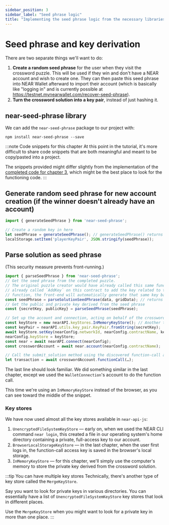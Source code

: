 ```yaml
---
sidebar_position: 3
sidebar_label: "Seed phrase logic"
title: "Implementing the seed phrase logic from the necessary libraries"
---
```


# Seed phrase and key derivation

There are two separate things we'll want to do:

1. **Create a random seed phrase** for the user when they visit the crossword puzzle. This will be used if they win and don't have a NEAR account and wish to create one. They can then paste this seed phrase into NEAR Wallet afterward to import their account (which is basically like "logging in" and is currently possible at https://testnet.mynearwallet.com/recover-seed-phrase).
2. **Turn the crossword solution into a key pair**, instead of just hashing it.

## near-seed-phrase library

We can add the `near-seed-phrase` package to our project with:

    npm install near-seed-phrase --save

:::note Code snippets for this chapter At this point in the tutorial, it's more difficult to share code snippets that are both meaningful and meant to be copy/pasted into a project.

The snippets provided might differ slightly from the implementation of the [completed code for chapter 3](https://github.com/near-examples/crossword-tutorial-chapter-3), which might be the best place to look for the functioning code. :::

## Generate random seed phrase for new account creation (if the winner doesn't already have an account)

```js
import { generateSeedPhrase } from 'near-seed-phrase';

// Create a random key in here
let seedPhrase = generateSeedPhrase(); // generateSeedPhrase() returns an object {seedPhrase, publicKey, secretKey}
localStorage.setItem('playerKeyPair', JSON.stringify(seedPhrase));
```

## Parse solution as seed phrase

(This security measure prevents front-running.)

```js
import { parseSeedPhrase } from 'near-seed-phrase';
// Get the seed phrase from the completed puzzle. 
// The original puzzle creator would have already called this same function with the same inputs and would have 
// already called `AddKey` on this contract to add the key related to this seed phrase. Here, using this deterministic 
// function, the front-end will automatically generate that same key based on the inputs from the winner.
const seedPhrase = parseSolutionSeedPhrase(data, gridData); // returns a string of space-separated words
// Get the public and private key derived from the seed phrase
const {secretKey, publicKey} = parseSeedPhrase(seedPhrase);

// Set up the account and connection, acting on behalf of the crossword account
const keyStore = new nearAPI.keyStores.InMemoryKeyStore(); // Another type of key
const keyPair = nearAPI.utils.key_pair.KeyPair.fromString(secretKey);
await keyStore.setKey(nearConfig.networkId, nearConfig.contractName, keyPair);
nearConfig.keyStore = keyStore;
const near = await nearAPI.connect(nearConfig);
const crosswordAccount = await near.account(nearConfig.contractName);

// Call the submit_solution method using the discovered function-call access key
let transaction = await crosswordAccount.functionCall(…);
```

The last line should look familiar. We did something similar in the last chapter, except we used the `WalletConnection`'s account to do the function call.

This time we're using an `InMemoryKeyStore` instead of the browser, as you can see toward the middle of the snippet.

### Key stores

We have now used almost all the key stores available in `near-api-js`:

1. `UnencryptedFileSystemKeyStore` — early on, when we used the NEAR CLI command `near login`, this created a file in our operating system's home directory containing a private, full-access key to our account.
2. `BrowserLocalStorageKeyStore` — in the last chapter, when the user first logs in, the function-call access key is saved in the browser's local storage.
3. `InMemoryKeyStore` — for this chapter, we'll simply use the computer's memory to store the private key derived from the crossword solution.

:::tip You can have multiple key stores Technically, there's another type of key store called the `MergeKeyStore`.

Say you want to look for private keys in various directories. You can essentially have a list of `UnencryptedFileSystemKeyStore` key stores that look in different places.

Use the `MergeKeyStore` when you might want to look for a private key in more than one place. :::
